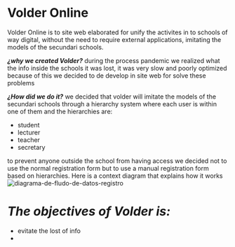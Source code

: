 # Volder Online

Volder Online is to site web elaborated for unify the activites in to schools of way digital, without the need to require external applications, imitating the models of the secundari schools.


**_¿why we created Volder?_** 
during the process pandemic we realized what the info inside the schools it was lost, it was very slow and poorly optimized because of this we decided to de develop in site web for solve these problems


 **_¿How did we do it?_**
we decided that volder will imitate the models of the secundari schools through a hierarchy system where each user is within one of them and the hierarchies are:
- student
- lecturer
- teacher
- secretary

to prevent anyone outside the school from having access we decided not to use the normal registration form but to use a manual registration form based on hierarchies. Here is a context diagram that explains how it works
![diagrama-de-fludo-de-datos-registro](https://user-images.githubusercontent.com/77320589/116844074-5b5bb100-abb8-11eb-9382-475d1692d017.png)

# **_The objectives of Volder is:_**

- evitate the lost of info
- 

